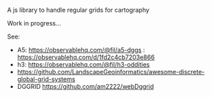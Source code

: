 A js library to handle regular grids for cartography

Work in progress...

See: 
- A5: https://observablehq.com/@fil/a5-dggs : https://observablehq.com/d/1fd2c4cb7203e866
- h3: https://observablehq.com/@fil/h3-oddities
- https://github.com/LandscapeGeoinformatics/awesome-discrete-global-grid-systems 
- DGGRID https://github.com/am2222/webDggrid